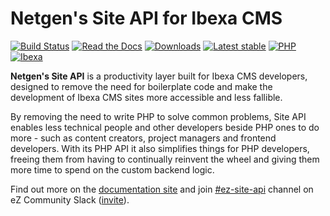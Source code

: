 # Netgen's Site API for Ibexa CMS

[![Build Status](https://img.shields.io/github/actions/workflow/status/netgen/ibexa-site-api/tests.yml?branch=master)](https://github.com/netgen/ibexa-site-api/actions)
[![Read the Docs](https://img.shields.io/readthedocs/netgens-site-api-for-ibexa-cms)](https://docs.netgen.io/projects/site-api)
[![Downloads](https://img.shields.io/packagist/dt/netgen/ibexa-site-api.svg)](https://packagist.org/packages/netgen/ibexa-site-api)
[![Latest stable](https://img.shields.io/packagist/v/netgen/ibexa-site-api.svg)](https://packagist.org/packages/netgen/ibexa-site-api)
[![PHP](https://img.shields.io/badge/PHP-8.1+-%238892BF.svg)](https://www.php.net)
[![Ibexa](https://img.shields.io/badge/Ibexa-4.6+-orange.svg)](https://www.ibexa.co)

**Netgen's Site API** is a productivity layer built for Ibexa CMS developers, designed to
remove the need for boilerplate code and make the development of Ibexa CMS sites more accessible
and less fallible.

By removing the need to write PHP to solve common problems, Site API enables less technical people
and other developers beside PHP ones to do more - such as content creators, project managers and
frontend developers. With its PHP API it also simplifies things for PHP developers, freeing them
from having to continually reinvent the wheel and giving them more time to spend on the custom
backend logic.

Find out more on the [documentation site](https://docs.netgen.io/projects/site-api) and join
[#ez-site-api](https://ezcommunity.slack.com/messages/CMWJL1V1P) channel on eZ Community Slack
([invite](https://ez-community-on-slack.herokuapp.com)).
